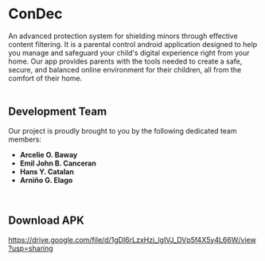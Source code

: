 # ConDec  

An advanced protection system for shielding minors through effective content filtering. It is a parental control android application designed to help you manage and safeguard your child's digital experience right from your home. Our app provides parents with the tools needed to create a safe, secure, and balanced online environment for their children, all from the comfort of their home.
<br>
<br>

## Development Team  

Our project is proudly brought to you by the following dedicated team members:  

- **Arcelie O. Baway**
- **Emil John B. Canceran**
- **Hans Y. Catalan**
- **Arniño G. Elago**
<br>

## Download APK

https://drive.google.com/file/d/1gDI6rLzxHzj_lgIVJ_DVp5f4X5y4L66W/view?usp=sharing
